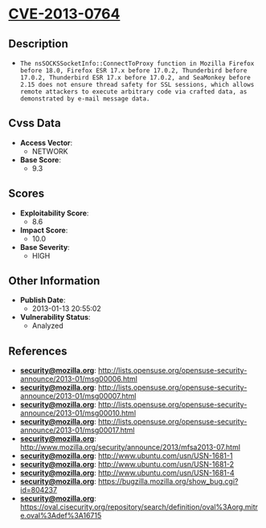 
# [CVE-2013-0764](https://cve.mitre.org/cgi-bin/cvename.cgi?name=CVE-2013-0764)

## Description

- `The nsSOCKSSocketInfo::ConnectToProxy function in Mozilla Firefox before 18.0, Firefox ESR 17.x before 17.0.2, Thunderbird before 17.0.2, Thunderbird ESR 17.x before 17.0.2, and SeaMonkey before 2.15 does not ensure thread safety for SSL sessions, which allows remote attackers to execute arbitrary code via crafted data, as demonstrated by e-mail message data.`

## Cvss Data

- **Access Vector**:
  - NETWORK
- **Base Score**:
  - 9.3

## Scores

- **Exploitability Score**:
  - 8.6
- **Impact Score**:
  - 10.0
- **Base Severity**:
  - HIGH

## Other Information

- **Publish Date**:
  - 2013-01-13 20:55:02
- **Vulnerability Status**:
  - Analyzed

## References

- **security@mozilla.org**: http://lists.opensuse.org/opensuse-security-announce/2013-01/msg00006.html
- **security@mozilla.org**: http://lists.opensuse.org/opensuse-security-announce/2013-01/msg00007.html
- **security@mozilla.org**: http://lists.opensuse.org/opensuse-security-announce/2013-01/msg00010.html
- **security@mozilla.org**: http://lists.opensuse.org/opensuse-security-announce/2013-01/msg00017.html
- **security@mozilla.org**: http://www.mozilla.org/security/announce/2013/mfsa2013-07.html
- **security@mozilla.org**: http://www.ubuntu.com/usn/USN-1681-1
- **security@mozilla.org**: http://www.ubuntu.com/usn/USN-1681-2
- **security@mozilla.org**: http://www.ubuntu.com/usn/USN-1681-4
- **security@mozilla.org**: https://bugzilla.mozilla.org/show_bug.cgi?id=804237
- **security@mozilla.org**: https://oval.cisecurity.org/repository/search/definition/oval%3Aorg.mitre.oval%3Adef%3A16715
